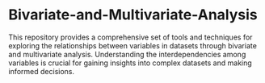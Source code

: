 # Bivariate-and-Multivariate-Analysis
This repository provides a comprehensive set of tools and techniques for exploring the relationships between variables in datasets through bivariate and multivariate analysis. Understanding the interdependencies among variables is crucial for gaining insights into complex datasets and making informed decisions.
